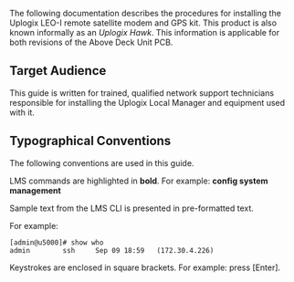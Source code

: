 The following documentation describes the procedures for installing the Uplogix LEO-I remote satellite modem and GPS kit. This product is also known informally as an *Uplogix Hawk*. This information is applicable for both revisions of the Above Deck Unit PCB.

## Target Audience

This guide is written for trained, qualified network support technicians responsible for installing the Uplogix Local Manager and equipment used with it.

## Typographical Conventions

The following conventions are used in this guide.

LMS commands are highlighted in **bold**. For example: **config system management**

Sample text from the LMS CLI is presented in pre-formatted text.

For example:

```
[admin@u5000]# show who
admin        ssh     Sep 09 18:59   (172.30.4.226)
```

Keystrokes are enclosed in square brackets. For example: press [Enter].

<!-- 5.2 -->